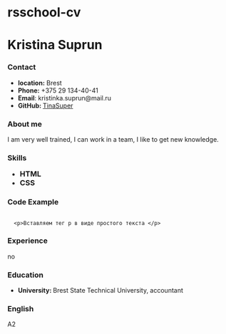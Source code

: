 # rsschool-cv
<p><h1> Kristina Suprun </h1></p>
 <b> <h3>Contact</h3></b>
 <ul>
  <li><b>location:</b> Brest</li>
  <li><b>Phone:</b> +375 29 134-40-41</li>
  <li><b>Email</b>: kristinka.suprun@mail.ru</li>
  <li><b>GitHub: </b> <a href="https://github.com/TinaSuper/"> TinaSuper </a></li>
</ul>
<p><b> <h3>About me</h3></b><p>
 <p>I am very well trained, I can work in a team, I like to get new knowledge.<p>
<p><b><h3>Skills</b><p>
  <ul>
  <li>HTML</li>
  <li>CSS</li>
</ul>
<p><b><h3> Code Example</h3></b><p>
<code>
  &lt;<span>p</span>&gt;Вставляем тег p в виде простого текста &lt;<span>/p</span>&gt;
</code>
 <p><b><h3>Experience</h3></b><p>
  no
  <p><b><h3> Education</h3></b><p>
    <ul>
  <li><b>University: </b> Brest State Technical University,
accountant </li>
</ul>
  <p><b><h3>English</h3></b><p>
 А2
